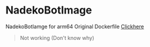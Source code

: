 # NadekoBotImage
NadekoBotIamge for arm64
Original Dockerfile [Clickhere](https://gitlab.com/veovis/nadekobot/-/tree/v3-docker)

> Not working (Don't know why)
